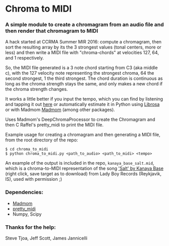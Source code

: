 # Chroma to MIDI
### A simple module to create a chromagram from an audio file and then render that chromagram to MIDI

A hack started at CCRMA Summer MIR 2016: compute a chromagram, then sort the resulting array by its the 3 strongest values (tonal centers, more or less) and then write a MIDI file with "chroma-chords" at velocities 127, 64, and 1 respectively.

So, the MIDI file generated is a 3 note chord starting from C3 (aka middle c), with the 127 velocity note representing the strongest chroma, 64 the second strongest, 1 the third strongest. The chord duration is continuous as long as the chroma strength stays the same, and only makes a new chord if the chroma strength changes. 

It works a little better if you input the tempo, which you can find by listening and tapping it out [here](http://www.all8.com/tools/bpm.htm) or automatically estimate it in Python using [Librosa](http://musicinformationretrieval.com/tempo_estimation.html) or with Madmom [Madmom](http://madmom.readthedocs.io/en/latest/modules/features/tempo.html) (among other packages).

Uses Madmom's DeepChromaProcessor to create the Chromagram and then C Raffel's pretty_midi to print the MIDI file. 

Example usage for creating a chromagram and then generating a MIDI file, from the root directory of the repo:

```
$ cd chroma_to_midi
$ python chroma_to_midi.py <path_to_audio> <path_to_midi> <tempo>
```

An example of the output is included in the repo, `kanaya_base_salt.mid`, which is a chroma-to-MIDI representation of the song ['Salt' by Kanaya Base](https://dl.dropboxusercontent.com/u/53977633/kanaya_base_salt_c_90bpm.mp3) (right click, save target as to download) from Lady Boy Records (Reykjavik, IS), used with permission ;) 

### Dependencies: 
- [Madmom](https://github.com/CPJKU/madmom) 
- [pretty_midi](https://github.com/craffel/pretty-midi)   
- Numpy, Scipy

### Thanks for the help:
Steve Tjoa, Jeff Scott, James Jannicelli
